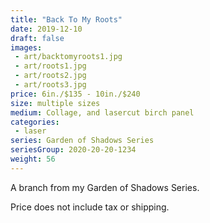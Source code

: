 ```yaml
---
title: "Back To My Roots"
date: 2019-12-10
draft: false
images:
 - art/backtomyroots1.jpg
 - art/roots1.jpg
 - art/roots2.jpg
 - art/roots3.jpg
price: 6in./$135 - 10in./$240
size: multiple sizes
medium: Collage, and lasercut birch panel
categories:
 - laser
series: Garden of Shadows Series
seriesGroup: 2020-20-20-1234
weight: 56
---
```


A branch from my Garden of Shadows Series.

Price does not include tax or shipping.